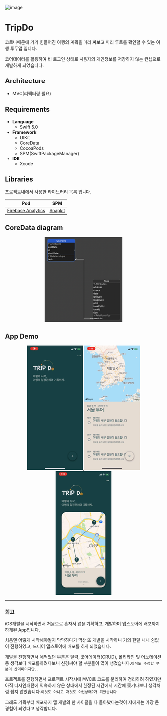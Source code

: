 ![image](https://user-images.githubusercontent.com/45344633/92738128-a8371100-f3b6-11ea-9b72-fb9adae91d98.png)


# TripDo
코로나때문에 가기 힘들어진 여행의 계획을 미리 짜보고 미리 루트를 확인할 수 있는 여행 투두앱 입니다.

코어데이터를 활용하여 비 로그인 상태로 사용자의 개인정보를 저장하지 않는 컨셉으로 개발하게 되었습니다.

## Architecture

- MVC(리팩터링 필요)

## Requirements
- **Language**
  - Swift 5.0
- **Framework**
  - UIKit
  - CoreData
  - CocoaPods
  - SPM(SwiftPackageManager)
- **IDE**
  - Xcode

## Libraries
프로젝트내에서 사용한 라이브러리 목록 입니다.

| Pod | SPM |  
|:---:|:---:|
| [Firebase Analytics](https://firebase.google.com/docs/analytics/ios/start?hl=ko) | [Snapkit](https://github.com/SnapKit/SnapKit#contents) |

## CoreData diagram
<p align="center">
    <img width="250" src="./images/CoreData.png" alt="singh08prashant" />
<p>

## App Demo
<p align="center">
    <a href="https://youtu.be/52FDect9ko4">
        <img width="180" height="400" src="./images/TripDo01.gif" alt="DEMO" style="zoom: 100%;" />
    </a>
        <a href="https://youtu.be/52FDect9ko4">
        <img width="180" height="400" src="./images/TripDo02.gif" alt="DEMO" style="zoom: 100%;" />
    </a>
        <a href="https://youtu.be/52FDect9ko4">
        <img width="180" height="400" src="./images/TripDo03.gif" alt="DEMO" style="zoom: 100%;" />
    </a>
<p>

---

### 회고

iOS개발을 시작하면서 처음으로 혼자서 앱을 기획하고, 개발하며 앱스토어에 배포까지 하게된 App입니다.

처음엔 어떻게 시작해야될지 막막하다가 막상 또 개발을 시작하니 거의 한달 내내 쉼없이 진행하였고, 드디어 앱스토어에 배포를 하게 되었습니다.

개발을 진행하면서 애먹었던 부분은 달력, 코어데이터(CRUD), 폴리라인 및 어노테이션등 생각보다 배포를하려다보니 신경써야 할 부분들이 많이 생겼습니다.`아직도 수정할 부분이 산더미이지만..`

프로젝트를 진행하면서 프로젝트 시작시에 MVC로 코드를 분리하여 정리하려 하였지만 아직 디자인패턴에 익숙하지 않은 상태에서 한정된 시간에서 시간에 쫓기다보니 생각처럼 쉽지 않았습니다.`이것도 아니고 저것도 아닌상태?가 되었습니다`

그래도 기획부터 배포까지 앱 개발의 한 사이클을 다 돌아봤다는것이 저에게는 가장 큰 경험이 되었다고 생각합니다.

